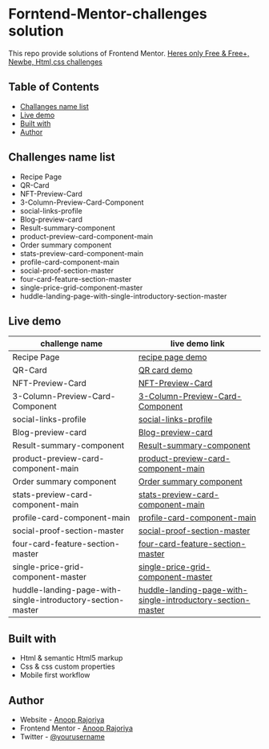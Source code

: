 # Forntend-Mentor-challenges solution
This repo provide solutions of Frontend Mentor. [Heres only Free & Free+, Newbe, Html,css challenges](https://www.frontendmentor.io/challenges?difficulty=1&languages=CSS&type=free%2Cfree-plus)

## Table of Contents
- [Challanges name list](#challenges-name-list)
- [Live demo](#live-demo)
- [Built with](#built-with)
- [Author](#author)

## Challenges name list
- Recipe Page
- QR-Card
- NFT-Preview-Card
- 3-Column-Preview-Card-Component
- social-links-profile
- Blog-preview-card
- Result-summary-component
- product-preview-card-component-main
- Order summary component
- stats-preview-card-component-main
- profile-card-component-main
- social-proof-section-master
- four-card-feature-section-master
- single-price-grid-component-master
- huddle-landing-page-with-single-introductory-section-master

## Live demo
| challenge name | live demo link |
| -------------- | -------------- |
| Recipe Page | [recipe page demo](https://anoop-rajoriya.github.io/Forntend-Mentor-challenges/Recipe-Page/) |
| QR-Card | [QR card demo](https://anoop-rajoriya.github.io/Forntend-Mentor-challenges/QR-Card/) |
| NFT-Preview-Card | [NFT-Preview-Card](https://anoop-rajoriya.github.io/Forntend-Mentor-challenges/NFT-Preview-Card/) |
| 3-Column-Preview-Card-Component | [3-Column-Preview-Card-Component](https://anoop-rajoriya.github.io/Forntend-Mentor-challenges/3-Column-Preview-Card-Component/) |
| social-links-profile | [social-links-profile](https://anoop-rajoriya.github.io/Forntend-Mentor-challenges/social-links-profile/) |
| Blog-preview-card | [Blog-preview-card](https://anoop-rajoriya.github.io/Forntend-Mentor-challenges/Blog-preview-card/) |
| Result-summary-component | [Result-summary-component](https://anoop-rajoriya.github.io/Forntend-Mentor-challenges/Result-summary-component/) |
| product-preview-card-component-main | [product-preview-card-component-main](https://anoop-rajoriya.github.io/Forntend-Mentor-challenges/product-preview-card-component-main/) |
| Order summary component | [Order summary component](https://anoop-rajoriya.github.io/Forntend-Mentor-challenges/order-summary-component-main/) |
| stats-preview-card-component-main | [stats-preview-card-component-main](https://anoop-rajoriya.github.io/Forntend-Mentor-challenges/stats-preview-card-component-main/) |
| profile-card-component-main | [profile-card-component-main](https://anoop-rajoriya.github.io/Forntend-Mentor-challenges/profile-card-component-main/) |
|social-proof-section-master | [social-proof-section-master](https://anoop-rajoriya.github.io/Forntend-Mentor-challenges/social-proof-section-master/) |
| four-card-feature-section-master | [four-card-feature-section-master](https://anoop-rajoriya.github.io/Forntend-Mentor-challenges/four-card-feature-section-master/) |
| single-price-grid-component-master | [single-price-grid-component-master](https://anoop-rajoriya.github.io/Forntend-Mentor-challenges/single-price-grid-component-master/) |
| huddle-landing-page-with-single-introductory-section-master | [huddle-landing-page-with-single-introductory-section-master](https://anoop-rajoriya.github.io/Forntend-Mentor-challenges/huddle-landing-page-with-single-introductory-section-master/) |

## Built with
- Html & semantic Html5 markup
- Css & css custom properties
- Mobile first workflow
## Author
- Website - [Anoop Rajoriya](https://www.your-site.com)
- Frontend Mentor - [Anoop Rajoriya](https://www.frontendmentor.io/profile/Anoop-Rajoriya)
- Twitter - [@yourusername](https://www.twitter.com/yourusername)
